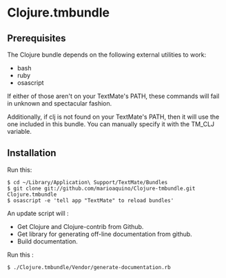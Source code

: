 # Clojure.tmbundle

## Prerequisites

The Clojure bundle depends on the following external utilities to work:

* bash
* ruby
* osascript

If either of those aren't on your TextMate's PATH, these commands will fail in unknown and spectacular fashion.

Additionally, if clj is not found on your TextMate's PATH, then it will use the one included in this bundle. You can manually specify it with the TM_CLJ variable.

## Installation

Run this:
 
	$ cd ~/Library/Application\ Support/TextMate/Bundles
	$ git clone git://github.com/marioaquino/Clojure-tmbundle.git Clojure.tmbundle
	$ osascript -e 'tell app "TextMate" to reload bundles'

An update script will :

* Get Clojure and Clojure-contrib from Github.
* Get library for generating off-line documentation from github.
* Build documentation.

Run this :

	$ ./Clojure.tmbundle/Vendor/generate-documentation.rb
